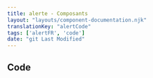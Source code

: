 ```yaml
---
title: alerte - Composants
layout: "layouts/component-documentation.njk"
translationKey: "alertCode"
tags: ['alertFR', 'code']
date: "git Last Modified"
---
```


## Code